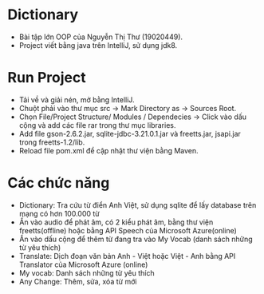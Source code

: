 # Dictionary
* Bài tập lớn OOP của Nguyễn Thị Thư (19020449).
* Project viết bằng java trên IntelliJ, sử dụng jdk8.
# Run Project
* Tải về và giải nén, mở bằng IntelliJ.
* Chuột phải vào thư mục src -> Mark Directory as -> Sources Root.
* Chọn File/Project Structure/ Modules / Dependecies -> Click vào dấu cộng và add các file rar trong thư mục libraries.
* Add file gson-2.6.2.jar, sqlite-jdbc-3.21.0.1.jar và freetts.jar, jsapi.jar trong freetts-1.2/lib.
* Reload file pom.xml để cập nhật thư viện bằng Maven.

# Các chức năng
* Dictionary: Tra cứu từ điển Anh Việt, sử dụng sqlite để lấy database trên mạng có hơn 100.000 từ
* Ấn vào audio để phát âm, có 2 kiểu phát âm, bằng thư viện freetts(offline) hoặc bằng API Speech của Microsoft Azure(online)
* Ấn vào dấu cộng để thêm từ đang tra vào My Vocab (danh sách những từ yêu thích)
* Translate: Dịch đoạn văn bản Anh - Việt hoặc Việt - Anh bằng API Translator của Microsoft Azure (online)
* My vocab: Danh sách những từ yêu thích
* Any Change: Thêm, sửa, xóa từ mới
